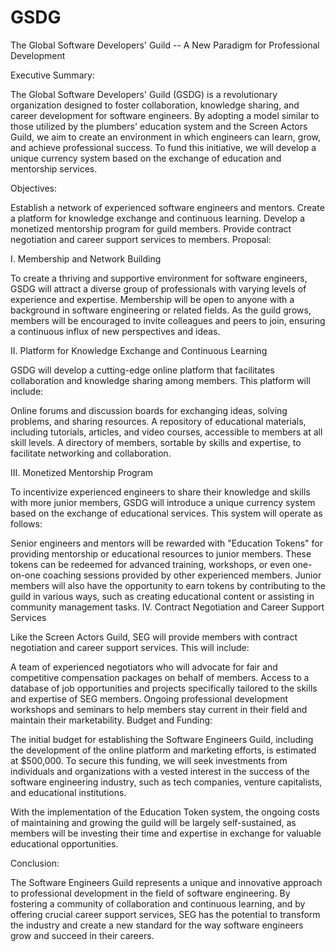 # GSDG
The Global Software Developers' Guild -- A New Paradigm for Professional Development

Executive Summary:

The Global Software Developers' Guild (GSDG) is a revolutionary organization designed to foster collaboration, knowledge sharing, and career development for software engineers. By adopting a model similar to those utilized by the plumbers' education system and the Screen Actors Guild, we aim to create an environment in which engineers can learn, grow, and achieve professional success. To fund this initiative, we will develop a unique currency system based on the exchange of education and mentorship services.

Objectives:

Establish a network of experienced software engineers and mentors.
Create a platform for knowledge exchange and continuous learning.
Develop a monetized mentorship program for guild members.
Provide contract negotiation and career support services to members.
Proposal:

I. Membership and Network Building

To create a thriving and supportive environment for software engineers, GSDG will attract a diverse group of professionals with varying levels of experience and expertise. Membership will be open to anyone with a background in software engineering or related fields. As the guild grows, members will be encouraged to invite colleagues and peers to join, ensuring a continuous influx of new perspectives and ideas.

II. Platform for Knowledge Exchange and Continuous Learning

GSDG will develop a cutting-edge online platform that facilitates collaboration and knowledge sharing among members. This platform will include:

Online forums and discussion boards for exchanging ideas, solving problems, and sharing resources.
A repository of educational materials, including tutorials, articles, and video courses, accessible to members at all skill levels.
A directory of members, sortable by skills and expertise, to facilitate networking and collaboration.

III. Monetized Mentorship Program

To incentivize experienced engineers to share their knowledge and skills with more junior members, GSDG will introduce a unique currency system based on the exchange of educational services. This system will operate as follows:

Senior engineers and mentors will be rewarded with "Education Tokens" for providing mentorship or educational resources to junior members.
These tokens can be redeemed for advanced training, workshops, or even one-on-one coaching sessions provided by other experienced members.
Junior members will also have the opportunity to earn tokens by contributing to the guild in various ways, such as creating educational content or assisting in community management tasks.
IV. Contract Negotiation and Career Support Services

Like the Screen Actors Guild, SEG will provide members with contract negotiation and career support services. This will include:

A team of experienced negotiators who will advocate for fair and competitive compensation packages on behalf of members.
Access to a database of job opportunities and projects specifically tailored to the skills and expertise of SEG members.
Ongoing professional development workshops and seminars to help members stay current in their field and maintain their marketability.
Budget and Funding:

The initial budget for establishing the Software Engineers Guild, including the development of the online platform and marketing efforts, is estimated at $500,000. To secure this funding, we will seek investments from individuals and organizations with a vested interest in the success of the software engineering industry, such as tech companies, venture capitalists, and educational institutions.

With the implementation of the Education Token system, the ongoing costs of maintaining and growing the guild will be largely self-sustained, as members will be investing their time and expertise in exchange for valuable educational opportunities.

Conclusion:

The Software Engineers Guild represents a unique and innovative approach to professional development in the field of software engineering. By fostering a community of collaboration and continuous learning, and by offering crucial career support services, SEG has the potential to transform the industry and create a new standard for the way software engineers grow and succeed in their careers.
